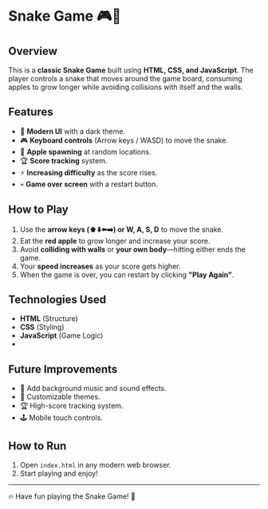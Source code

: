 # Snake Game 🎮🐍

## Overview
This is a **classic Snake Game** built using **HTML, CSS, and JavaScript**. The player controls a snake that moves around the game board, consuming apples to grow longer while avoiding collisions with itself and the walls.

## Features
- 🎨 **Modern UI** with a dark theme.
- 🎮 **Keyboard controls** (Arrow keys / WASD) to move the snake.
- 🍏 **Apple spawning** at random locations.
- 🏆 **Score tracking** system.
- ⚡ **Increasing difficulty** as the score rises.
- 💀 **Game over screen** with a restart button.

## How to Play
1. Use the **arrow keys (⬆️⬇️⬅️➡️) or W, A, S, D** to move the snake.
2. Eat the **red apple** to grow longer and increase your score.
3. Avoid **colliding with walls** or **your own body**—hitting either ends the game.
4. Your **speed increases** as your score gets higher.
5. When the game is over, you can restart by clicking **"Play Again"**.

## Technologies Used
- **HTML** (Structure)
- **CSS** (Styling)
- **JavaScript** (Game Logic)
- 
## Future Improvements
- 🎵 Add background music and sound effects.
- 🎨 Customizable themes.
- 🏆 High-score tracking system.
- 🕹️ Mobile touch controls.

## How to Run
1. Open `index.html` in any modern web browser.
2. Start playing and enjoy!

---
🔥 Have fun playing the Snake Game! 🚀
